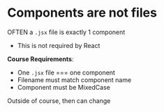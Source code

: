 # Components are not files

OFTEN a `.jsx` file is exactly 1 component
- This is not required by React

**Course Requirements**:
- One `.jsx` file === one component
- Filename must match component name
- Component must be MixedCase

Outside of course, then can change

